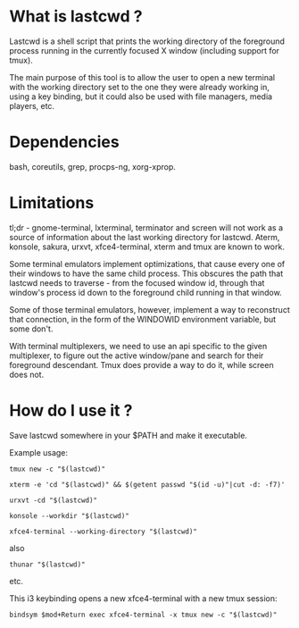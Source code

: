 # What is lastcwd ?

Lastcwd is a shell script that prints the working directory of the foreground
process running in the currently focused X window (including support for tmux).

The main purpose of this tool is to allow the user to open a new terminal with
the working directory set to the one they were already working in, using a key
binding, but it could also be used with file managers, media players, etc.

# Dependencies

bash, coreutils, grep, procps-ng, xorg-xprop.

# Limitations

tl;dr - gnome-terminal, lxterminal, terminator and screen will not work as a
source of information about the last working directory for lastcwd.
Aterm, konsole, sakura, urxvt, xfce4-terminal, xterm and tmux are known to work.

Some terminal emulators implement optimizations, that cause every one of their
windows to have the same child process. This obscures the path that lastcwd
needs to traverse - from the focused window id, through that window's process
id down to the foreground child running in that window.

Some of those terminal emulators, however, implement a way to reconstruct that
connection, in the form of the WINDOWID environment variable, but some don't.

With terminal multiplexers, we need to use an api specific to the given
multiplexer, to figure out the active window/pane and search for their
foreground descendant. Tmux does provide a way to do it, while screen does not.

# How do I use it ?

Save lastcwd somewhere in your $PATH and make it executable.

Example usage:
```
tmux new -c "$(lastcwd)"
```
```
xterm -e 'cd "$(lastcwd)" && $(getent passwd "$(id -u)"|cut -d: -f7)'
```
```
urxvt -cd "$(lastcwd)"
```
```
konsole --workdir "$(lastcwd)"
```
```
xfce4-terminal --working-directory "$(lastcwd)"
```
also
```
thunar "$(lastcwd)"
```
etc.

This i3 keybinding opens a new xfce4-terminal with a new tmux session:
```
bindsym $mod+Return exec xfce4-terminal -x tmux new -c "$(lastcwd)"
```
